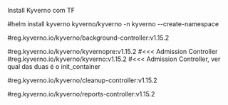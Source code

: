 Install Kyverno com TF

#helm install kyverno kyverno/kyverno -n kyverno --create-namespace


#reg.kyverno.io/kyverno/background-controller:v1.15.2

#reg.kyverno.io/kyverno/kyvernopre:v1.15.2  #<<<  Admission Controller
#reg.kyverno.io/kyverno/kyverno:v1.15.2  #<<< Admission Controller, ver qual das duas é o init_container

#reg.kyverno.io/kyverno/cleanup-controller:v1.15.2

#reg.kyverno.io/kyverno/reports-controller:v1.15.2
